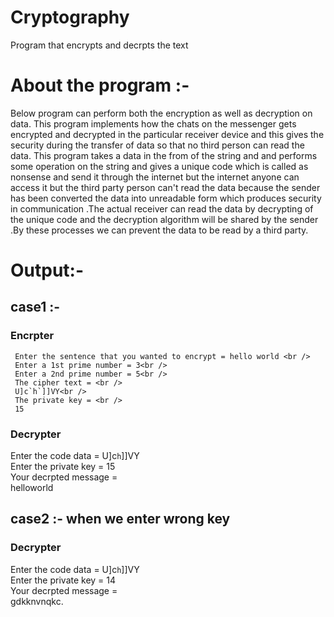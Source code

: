 # Cryptography
Program that encrypts and decrpts the text
# About the program :-

   Below program can perform both the encryption as well as decryption on data. This program implements how the chats on the messenger gets encrypted and decrypted in the particular receiver device and this gives the security during the transfer of data so that no third person can read the data.
  This program takes a data in the from of the string and and performs some operation on the string and gives a unique code which is called as nonsense and send it through the internet but the internet anyone can access it but the third party person can't read the data because the sender has been converted the data into unreadable form which produces security in communication .The actual receiver can read the data by decrypting of the unique code and the decryption algorithm will be shared by the sender .By these processes we can prevent the data to be read by a third party.

# Output:-
## case1 :-
### Encrpter
```
 Enter the sentence that you wanted to encrypt = hello world <br />
 Enter a 1st prime number = 3<br />
 Enter a 2nd prime number = 5<br />
 The cipher text = <br />
 U]c`h`]]VY<br />
 The private key = <br />
 15
```
### Decrypter
 Enter the code data = U]c`h`]]VY\
 Enter the private key = 15\
 Your decrpted message =\
 helloworld

## case2 :- when we enter wrong key
### Decrypter
 Enter the code data =  U]c`h`]]VY\
 Enter the private key = 14\
 Your decrpted message =\
 gdkknvnqkc.

